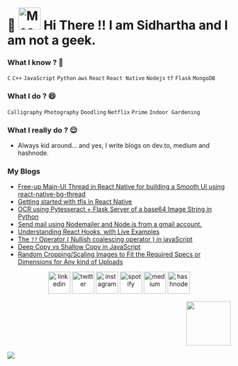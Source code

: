 
<h1>👋 <img src="https://i.imgur.com/veZrcC7.gif" alt="Meaow" width="50" /> Hi There !! I am Sidhartha and I am not a geek. </h1>

### What I know ? 🤔
`C` `C++` `JavaScript` `Python` `aws` `React` `React Native` `Nodejs` `tf` `Flask` `MongoDB`

### What I do ? 😄
`Calligraphy`  `Photography` `Doodling` `Netflix` `Prime` `Indoor Gardening`

  
### What I really do ? 😌
  - Always kid around... and yes, I write blogs on dev.to, medium and hashnode.
<!--   - I develop web/backend servers for web/android apps using `NodeJS` and `Flask`, and `MongoDB` as DB.
  - I also develop cross platform mobile apps using `React Native` and `React` Web apps.
  - I find great pleasure in mixing up tech stacks and especially while implementing ML/DL models to work with the clients and servers.
  - I find `LeetCode` as a great place to brush up my cognitive skills, for developing better apps, ovio.
  - I have basic knowledge of various ML/DL algos starting from basic `regression` models to deep learning algorithms like `CNNs`, `RNNs`, `Auto Encoders`, etc.
  - I have firm grip over languages like `Python`, `JavaScript` and `C++` (I use C++ for coding out algos).
  - I know to use and have used on multiple occasions packages like `NumPy`, `Pandas`, `SciPy`, `Scikit-Learn` and frameworks like `Tensorflow` -->
### My Blogs
- <a href="https://ahtrahdis7.medium.com/free-up-main-ui-thread-in-react-native-for-building-a-smooth-ui-using-react-native-bg-thread-b0f64e5c309f?source=your_stories_page-------------------------------------" target="_blank">Free-up Main-UI Thread in React Native for building a Smooth UI using react-native-bg-thread </a>
- <a href="https://ahtrahdis7.medium.com/getting-started-with-tfjs-in-react-native-cbdcf4d9a9ad?source=your_stories_page-------------------------------------" target="_blank"> Getting started with tfjs in React Native</a>
- <a href="https://ahtrahdis7.medium.com/ocr-using-pytesseract-flask-server-of-a-base64-image-string-in-python-d606623397ed?source=your_stories_page-------------------------------------" target="_blank">OCR using Pytesseract + Flask Server of a base64 Image String in Python </a>
- <a href="https://ahtrahdis7.medium.com/send-mail-using-nodemailer-and-node-js-from-a-gmail-account-46639bd81ab9?source=your_stories_page-------------------------------------" target="_blank">Send mail using Nodemailer and Node.js from a gmail account. </a>
-  <a href="https://ahtrahdis7.github.io/react-hooks-usage-demo/" target="_blank">Understanding React Hooks, with Live Examples</a>
-  [The `??` Operator ( Nullish coalescing operator ) in javaScript](https://ahtrahdis7.hashnode.dev/the-operator-nullish-coalescing-operator-in-javascript)
-  [Deep Copy vs Shallow Copy in JavaScript](https://ahtrahdis7.hashnode.dev/deep-copy-vs-shallow-copy-in-javascript#cks9rej5k06v99es1ben68ced)
-  [Random Cropping/Scaling Images to Fit the Required Specs or Dimensions for Any kind of Uploads](https://ahtrahdis7.hashnode.dev/random-croppingscaling-images-to-fit-the-required-specs-or-dimensions-for-any-kind-of-uploads)


<!-- ### My work that I have been Proud of ? 😎
  My work with [Juglr.fit](https://juglr.fit), Implementing the `Posenet` model on a react-native app with the help of `tfjs-react-native` was easy, no doubt. But, enhancing its performannce on a app, that runs on a single thread was challenging. Initial implementation got us 4-6 FPS on different category of mobile phones. Since, Posenet is heavy, it ate up the only thread to use hence leaving us with the performance issue with the UI/ UX as well as with the tracker. First of all, there was a bridge which we were using inside the app which also introduced certain delays. There was no one to guide us on app development and about improving its performances. After around 2 months of searching, we freed up the bridge saving us some time. But, we got a significant inprovement when I came across a package which frees up the UI thread and pushes the heavy tasks into a background thread. That helped us achieve about 10+ FPS on an average which was good enough for scaling to users. Unfortunately, the I was unable to scale the skeleton with the actual human body across all devices.
<br> -->

<p align="center">
<a href="https://www.linkedin.com/in/mallicksidhartha7/" target="_blank"><img src="https://img.icons8.com/color/96/000000/linkedin.png" width="50px" alt="linkedin"/></a>
<a href="https://twitter.com/SidMallick7" target="_blank"><img src="https://img.icons8.com/color/96/000000/twitter-squared.png" width="50px" alt="twitter"/></a>	
<a href="https://www.instagram.com/ahtrahdis7/" target="_blank"><img src="https://img.icons8.com/color/96/000000/instagram-new.png" width="50px" alt="instagram"/></a>
<a href="https://open.spotify.com/user/31befgzrzqebeulnax65copcgtre"><img src="https://img.icons8.com/color/96/000000/spotify--v1.png" width="50px" alt="spotify"/></a>
<a href="https://medium.com/@ahtrahdis7" target="_blank"><img src="https://img.icons8.com/color/96/000000/medium.png" width="50px" alt="medium"/></a>	
<a href="https://ahtrahdis7.hashnode.dev" target="_blank"><img src="https://user-images.githubusercontent.com/44672399/129309851-c9312414-0e90-48ba-9017-8323c6ca6dd3.png" width="50px" alt="hashnode" /></a>
</p>
<p align="right"> 
  <img  width="100px" src="https://komarev.com/ghpvc/?username=ahtrahdis7&color=007fff" />
</p>
<img src="https://activity-graph.herokuapp.com/graph?username=ahtrahdis7&bg_color=ffffff&color=000000&line=0059b3&point=003163">


<!-- <img src="https://visitor-badge.glitch.me/badge?page_id=ahtrahdis7.ahtrahdis7" height="25px" vertical-align="center" > -->
